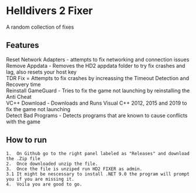 # Helldivers 2 Fixer
A random collection of fixes

## Features

Reset Network Adapters - attempts to fix networking and connection issues </br>
Remove Appdata - Removes the HD2 appdata folder to try fix crashes and lag, also resets your host key</br>
TDR Fix = Attempts to fix crashes by increassing the Timeout Detection and Recovery time</br>
Reinstall GameGuard - Tries to fix the game not launching by reinstalling the Anti Cheat</br>
VC++ Download - Downloads and Runs Visual C++ 2012, 2015 and 2019 to fix the game not launching</br>
Detect Bad Programs - Detects programs that are known to cause conflicts with the game </br>
## How to run

	1.	On Github go to the right panel labeled as "Releases" and download the .Zip file
	2.	Once downloaded unzip the file.
	3.	Once the file is unziped run HD2 FIXER as admin.
	3.1	It might be nescessary to install .NET 9.0 the program will prompt you if you are missing it.
	4. 	Voila you are good to go.
